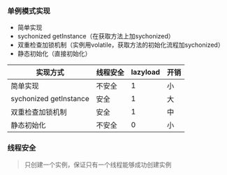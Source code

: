 ### 单例模式实现
- 简单实现
- sychonized getInstance（在获取方法上加sychonized）
- 双重检查加锁机制（实例用volatile，获取方法的初始化流程加sychonized）
- 静态初始化（直接初始化）

实现方式 | 线程安全 | lazyload | 开销 
---|--- |--- |---
简单实现 | 不安全 | 1 | 小
sychonized getInstance | 安全 | 1 | 大
双重检查加锁机制 | 安全 | 1 | 中
静态初始化 | 不安全 | 0 | 小 

### 线程安全
> 只创建一个实例，保证只有一个线程能够成功创建实例